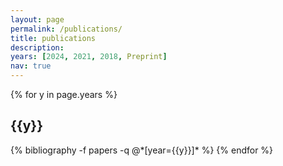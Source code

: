 ```yaml
---
layout: page
permalink: /publications/
title: publications
description: 
years: [2024, 2021, 2018, Preprint]
nav: true
---
```


<div class="publications">

{% for y in page.years %}
  <h2 class="year">{{y}}</h2>
  {% bibliography -f papers -q @*[year={{y}}]* %}
{% endfor %}

</div>

